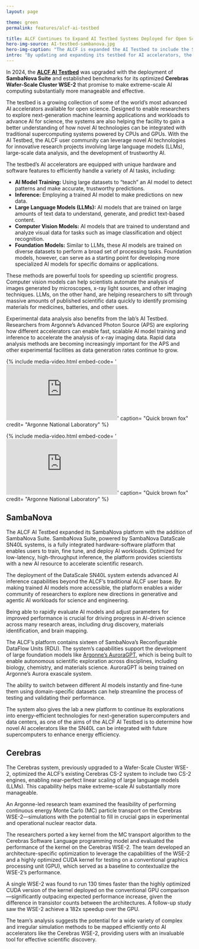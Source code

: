 ```yaml
---
layout: page

theme: green
permalink: features/alcf-ai-testbed

title: ALCF Continues to Expand AI Testbed Systems Deployed for Open Science
hero-img-source: AI-testbed-sambanova.jpg
hero-img-caption: "The ALCF is expanded the AI Testbed to include the SambaNova DataScale SN40L systems."
intro: "By updating and expanding its testbed for AI accelerators, the ALCF enables users to harness leading-edge AI technologies for efficient and impactful scientific discovery."
---
```


In 2024, the <b>[ALCF AI Testbed](https://www.alcf.anl.gov/alcf-ai-testbed)</b> was upgraded with the deployment of <b>SambaNova Suite</b> and established benchmarks for its optimized <b>Cerebras Wafer-Scale Cluster WSE-2</b> that promise to make extreme-scale AI computing substantially more manageable and effective.

The testbed is a growing collection of some of the world’s most advanced AI accelerators available for open science. Designed to enable researchers to explore next-generation machine learning applications and workloads to advance AI for science, the systems are also helping the facility to gain a better understanding of how novel AI technologies can be integrated with traditional supercomputing systems powered by CPUs and GPUs. With the AI Testbed, the ALCF user community can leverage novel AI technologies for innovative research projects involving large language models (LLMs), large-scale data analysis, and the development of trustworthy AI.

The testbed’s AI accelerators are equipped with unique hardware and software features to efficiently handle a variety of AI tasks, including:

- <b>AI Model Training:</b> Using large datasets to “teach” an AI model to detect patterns and make accurate, trustworthy predictions.
- <b>Inference:</b> Employing a trained AI model to make predictions on new data.
- <b>Large Language Models (LLMs):</b> AI models that are trained on large amounts of text data to understand, generate, and predict text-based content.
- <b>Computer Vision Models:</b> AI models that are trained to understand and analyze visual data for tasks such as image classification and object recognition.
- <b>Foundation Models:</b> Similar to LLMs, these AI models are trained on diverse datasets to perform a broad set of processing tasks. Foundation models, however, can serve as a starting point for developing more specialized AI models for specific domains or applications.

These methods are powerful tools for speeding up scientific progress. Computer vision models can help scientists automate the analysis of images generated by microscopes, x-ray light sources, and other imaging techniques. LLMs, on the other hand, are helping researchers to sift through massive amounts of published scientific data quickly to identify promising materials for medicines, batteries, and other uses.

Experimental data analysis also benefits from the lab’s AI Testbed. Researchers from Argonne’s Advanced Photon Source (APS) are exploring how different accelerators can enable fast, scalable AI model training and inference to accelerate the analysis of x-ray imaging data. Rapid data analysis methods are becoming increasingly important for the APS and other experimental facilities as data generation rates continue to grow. 


{% include media-video.html
   embed-code= '<iframe src="https://www.youtube.com/embed/bQ8S9N0LoCY?si=oBKi9Y0fkQLZXT2M" title="YouTube video player" frameborder="0" allow="accelerometer; autoplay; clipboard-write; encrypted-media; gyroscope; picture-in-picture; web-share" allowfullscreen></iframe>'
   caption= "Quick brown fox"
   credit= "Argonne National Laboratory"
%}

{% include media-video.html
   embed-code= '<iframe src="https://www.youtube.com/embed/9NrrkGT2m8Q?si=Sn0IGC_GvBO5VKQh" title="YouTube video player" frameborder="0" allow="accelerometer; autoplay; clipboard-write; encrypted-media; gyroscope; picture-in-picture; web-share" allowfullscreen></iframe>'
   caption= "Quick brown fox"
   credit= "Argonne National Laboratory"
%}


## SambaNova
The ALCF AI Testbed expanded its SambaNova platform with the addition of SambaNova Suite. SambaNova Suite, powered by SambaNova DataScale SN40L systems, is a fully integrated hardware-software platform that enables users to train, fine tune, and deploy AI workloads. Optimized for low-latency, high-throughput inference, the platform provides scientists with a new AI resource to accelerate scientific research. 

The deployment of the DataScale SN40L system extends advanced AI inference capabilities beyond the ALCF’s traditional ALCF user base. By making trained AI models more accessible, the platform enables a wider community of researchers to explore new directions in generative and agentic AI workloads for science and engineering.

Being able to rapidly evaluate AI models and adjust parameters for improved performance is crucial for driving progress in AI-driven science across many research areas, including drug discovery, materials identification, and brain mapping.

The ALCF’s platform contains sixteen of SambaNova’s Reconfigurable DataFlow Units (RDU). The system’s capabilities support the development of large foundation models like [Argonne’s AuroraGPT](https://auroragpt.anl.gov/), which is being built to enable autonomous scientific exploration across disciplines, including biology, chemistry, and materials science. AuroraGPT is being trained on Argonne’s Aurora exascale system.

The ability to switch between different AI models instantly and fine-tune them using domain-specific datasets can help streamline the process of testing and validating their performance.

The system also gives the lab a new platform to continue its explorations into energy-efficient technologies for next-generation supercomputers and data centers, as one of the aims of the ALCF AI Testbed is to determine how novel AI accelerators like the SN40L can be integrated with future supercomputers to enhance energy efficiency.


## Cerebras
The Cerebras system, previously upgraded to a Wafer-Scale Cluster WSE-2, optimized the ALCF’s existing Cerebras CS-2 system to include two CS-2 engines, enabling near-perfect linear scaling of large language models (LLMs). This capability helps make extreme-scale AI substantially more manageable.

An Argonne-led research team examined the feasibility of performing continuous energy Monte Carlo (MC) particle transport on the Cerebras WSE-2—simulations with the potential to fill in crucial gaps in experimental and operational nuclear reactor data.

The researchers ported a key kernel from the MC transport algorithm to the Cerebras Software Language programming model and evaluated the performance of the kernel on the Cerebras WSE-2. The team developed an architecture-specific optimization to leverage the capabilities of the WSE-2 and a highly optimized CUDA kernel for testing on a conventional graphics processing unit (GPU), which served as a baseline to contextualize the WSE-2’s performance.

A single WSE-2 was found to run 130 times faster than the highly optimized CUDA version of the kernel deployed on the conventional GPU comparison—significantly outpacing expected performance increase, given the difference in transistor counts between the architectures. A follow-up study saw the WSE-2 achieve a 182x speedup over the GPU.

The team’s analysis suggests the potential for a wide variety of complex and irregular simulation methods to be mapped efficiently onto AI accelerators like the Cerebras WSE-2, providing users with an invaluable tool for effective scientific discovery.

